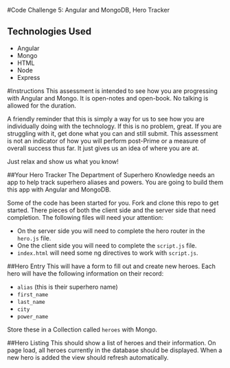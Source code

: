 #Code Challenge 5: Angular and MongoDB, Hero Tracker

Technologies Used
-----------------
* Angular
* Mongo
* HTML
* Node
* Express

#Instructions
This assessment is intended to see how you are progressing with Angular and Mongo. It is open-notes and open-book. No talking is allowed for the duration.

A friendly reminder that this is simply a way for us to see how you are individually doing with the technology. If this is no problem, great. If you are struggling with it, get done what you can and still submit. This assessment is not an indicator of how you will perform post-Prime or a measure of overall success thus far. It just gives us an idea of where you are at.

Just relax and show us what you know!

##Your Hero Tracker
The Department of Superhero Knowledge needs an app to help track superhero aliases and powers. You are going to build them this app with Angular and MongoDB.

Some of the code has been started for you. Fork and clone this repo to get started. There pieces of both the client side and the server side that need completion. The following files will need your attention:

- On the server side you will need to complete the hero router in the `hero.js` file.
- One the client side you will need to complete the `script.js` file.
- `index.html` will need some ng directives to work with `script.js`.

##Hero Entry
This will have a form to fill out and create new heroes. Each hero will have the following information on their record:

* ```alias``` (this is their superhero name)
* ```first_name```
* ```last_name```
* ```city```
* ```power_name```

Store these in a Collection called ```heroes``` with Mongo.

##Hero Listing
This should show a list of heroes and their information. On page load, all heroes currently in the database should be displayed. When a new hero is added the view should refresh automatically.
